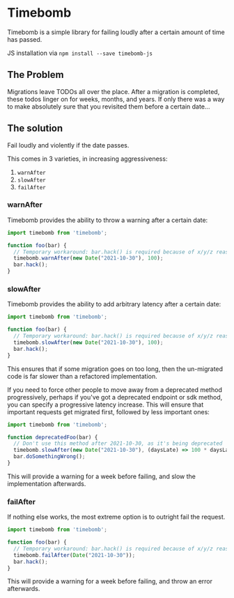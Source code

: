 # Timebomb

Timebomb is a simple library for failing loudly after a certain amount of time has passed.

JS installation via `npm install --save timebomb-js`

## The Problem

Migrations leave TODOs all over the place. After a migration is completed, these todos linger on
for weeks, months, and years. If only there was a way to make absolutely sure that you revisited
them before a certain date...

## The solution

Fail loudly and violently if the date passes.

This comes in 3 varieties, in increasing aggressiveness:

1. `warnAfter`
2. `slowAfter`
3. `failAfter`

### warnAfter

Timebomb provides the ability to throw a warning after a certain date:

```ts
import timebomb from 'timebomb';

function foo(bar) {
  // Temporary workaround: bar.hack() is required because of x/y/z reasons
  timebomb.warnAfter(new Date("2021-10-30"), 100);
  bar.hack();
}
```

### slowAfter

Timebomb provides the ability to add arbitrary latency after a certain date:

```ts
import timebomb from 'timebomb';

function foo(bar) {
  // Temporary workaround: bar.hack() is required because of x/y/z reasons
  timebomb.slowAfter(new Date("2021-10-30"), 100);
  bar.hack();
}
```

This ensures that if some migration goes on too long, then the un-migrated code is far slower than
a refactored implementation.

If you need to force other people to move away from a deprecated method progressively, perhaps if you've got a deprecated endpoint or sdk method, you can specify a progressive latency increase. This will ensure that important requests get migrated first, followed by less important ones:

```ts
import timebomb from 'timebomb';

function deprecatedFoo(bar) {
  // Don't use this method after 2021-10-30, as it's being deprecated
  timebomb.slowAfter(new Date("2021-10-30"), (daysLate) => 100 * daysLate);
  bar.doSomethingWrong();
}
```

This will provide a warning for a week before failing, and slow the implementation afterwards.

### failAfter

If nothing else works, the most extreme option is to outright fail the request.

```ts
import timebomb from 'timebomb';

function foo(bar) {
  // Temporary workaround: bar.hack() is required because of x/y/z reasons
  timebomb.failAfter(Date("2021-10-30"));
  bar.hack();
}
```

This will provide a warning for a week before failing, and throw an error afterwards.
